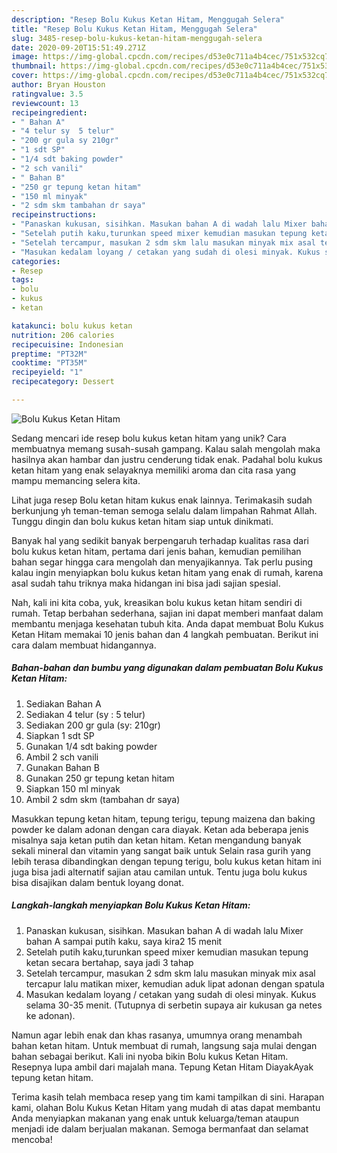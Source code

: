 ```yaml
---
description: "Resep Bolu Kukus Ketan Hitam, Menggugah Selera"
title: "Resep Bolu Kukus Ketan Hitam, Menggugah Selera"
slug: 3485-resep-bolu-kukus-ketan-hitam-menggugah-selera
date: 2020-09-20T15:51:49.271Z
image: https://img-global.cpcdn.com/recipes/d53e0c711a4b4cec/751x532cq70/bolu-kukus-ketan-hitam-foto-resep-utama.jpg
thumbnail: https://img-global.cpcdn.com/recipes/d53e0c711a4b4cec/751x532cq70/bolu-kukus-ketan-hitam-foto-resep-utama.jpg
cover: https://img-global.cpcdn.com/recipes/d53e0c711a4b4cec/751x532cq70/bolu-kukus-ketan-hitam-foto-resep-utama.jpg
author: Bryan Houston
ratingvalue: 3.5
reviewcount: 13
recipeingredient:
- " Bahan A"
- "4 telur sy  5 telur"
- "200 gr gula sy 210gr"
- "1 sdt SP"
- "1/4 sdt baking powder"
- "2 sch vanili"
- " Bahan B"
- "250 gr tepung ketan hitam"
- "150 ml minyak"
- "2 sdm skm tambahan dr saya"
recipeinstructions:
- "Panaskan kukusan, sisihkan. Masukan bahan A di wadah lalu Mixer bahan A sampai putih kaku, saya kira2 15 menit"
- "Setelah putih kaku,turunkan speed mixer kemudian masukan tepung ketan secara bertahap, saya jadi 3 tahap"
- "Setelah tercampur, masukan 2 sdm skm lalu masukan minyak mix asal tercapur lalu matikan mixer, kemudian aduk lipat adonan dengan spatula"
- "Masukan kedalam loyang / cetakan yang sudah di olesi minyak. Kukus selama 30-35 menit. (Tutupnya di serbetin supaya air kukusan ga netes ke adonan)."
categories:
- Resep
tags:
- bolu
- kukus
- ketan

katakunci: bolu kukus ketan 
nutrition: 206 calories
recipecuisine: Indonesian
preptime: "PT32M"
cooktime: "PT35M"
recipeyield: "1"
recipecategory: Dessert

---
```



![Bolu Kukus Ketan Hitam](https://img-global.cpcdn.com/recipes/d53e0c711a4b4cec/751x532cq70/bolu-kukus-ketan-hitam-foto-resep-utama.jpg)

Sedang mencari ide resep bolu kukus ketan hitam yang unik? Cara membuatnya memang susah-susah gampang. Kalau salah mengolah maka hasilnya akan hambar dan justru cenderung tidak enak. Padahal bolu kukus ketan hitam yang enak selayaknya memiliki aroma dan cita rasa yang mampu memancing selera kita.

Lihat juga resep Bolu ketan hitam kukus enak lainnya. Terimakasih sudah berkunjung yh teman-teman semoga selalu dalam limpahan Rahmat Allah. Tunggu dingin dan bolu kukus ketan hitam siap untuk dinikmati.

Banyak hal yang sedikit banyak berpengaruh terhadap kualitas rasa dari bolu kukus ketan hitam, pertama dari jenis bahan, kemudian pemilihan bahan segar hingga cara mengolah dan menyajikannya. Tak perlu pusing kalau ingin menyiapkan bolu kukus ketan hitam yang enak di rumah, karena asal sudah tahu triknya maka hidangan ini bisa jadi sajian spesial.


Nah, kali ini kita coba, yuk, kreasikan bolu kukus ketan hitam sendiri di rumah. Tetap berbahan sederhana, sajian ini dapat memberi manfaat dalam membantu menjaga kesehatan tubuh kita. Anda dapat membuat Bolu Kukus Ketan Hitam memakai 10 jenis bahan dan 4 langkah pembuatan. Berikut ini cara dalam membuat hidangannya.

<!--inarticleads1-->

##### Bahan-bahan dan bumbu yang digunakan dalam pembuatan Bolu Kukus Ketan Hitam:

1. Sediakan  Bahan A
1. Sediakan 4 telur (sy : 5 telur)
1. Sediakan 200 gr gula (sy: 210gr)
1. Siapkan 1 sdt SP
1. Gunakan 1/4 sdt baking powder
1. Ambil 2 sch vanili
1. Gunakan  Bahan B
1. Gunakan 250 gr tepung ketan hitam
1. Siapkan 150 ml minyak
1. Ambil 2 sdm skm (tambahan dr saya)


Masukkan tepung ketan hitam, tepung terigu, tepung maizena dan baking powder ke dalam adonan dengan cara diayak. Ketan ada beberapa jenis misalnya saja ketan putih dan ketan hitam. Ketan mengandung banyak sekali mineral dan vitamin yang sangat baik untuk Selain rasa gurih yang lebih terasa dibandingkan dengan tepung terigu, bolu kukus ketan hitam ini juga bisa jadi alternatif sajian atau camilan untuk. Tentu juga bolu kukus bisa disajikan dalam bentuk loyang donat. 

<!--inarticleads2-->

##### Langkah-langkah menyiapkan Bolu Kukus Ketan Hitam:

1. Panaskan kukusan, sisihkan. Masukan bahan A di wadah lalu Mixer bahan A sampai putih kaku, saya kira2 15 menit
1. Setelah putih kaku,turunkan speed mixer kemudian masukan tepung ketan secara bertahap, saya jadi 3 tahap
1. Setelah tercampur, masukan 2 sdm skm lalu masukan minyak mix asal tercapur lalu matikan mixer, kemudian aduk lipat adonan dengan spatula
1. Masukan kedalam loyang / cetakan yang sudah di olesi minyak. Kukus selama 30-35 menit. (Tutupnya di serbetin supaya air kukusan ga netes ke adonan).


Namun agar lebih enak dan khas rasanya, umumnya orang menambah bahan ketan hitam. Untuk membuat di rumah, langsung saja mulai dengan bahan sebagai berikut. Kali ini nyoba bikin Bolu kukus Ketan Hitam. Resepnya lupa ambil dari majalah mana. Tepung Ketan Hitam DiayakAyak tepung ketan hitam. 

Terima kasih telah membaca resep yang tim kami tampilkan di sini. Harapan kami, olahan Bolu Kukus Ketan Hitam yang mudah di atas dapat membantu Anda menyiapkan makanan yang enak untuk keluarga/teman ataupun menjadi ide dalam berjualan makanan. Semoga bermanfaat dan selamat mencoba!
